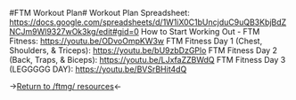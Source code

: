 #FTM Workout Plan#
Workout Plan Spreadsheet: https://docs.google.com/spreadsheets/d/1W1iX0C1bUncjduC9uQB3KbjBdZNCJm9Wl9327wOk3kg/edit#gid=0
How to Start Working Out - FTM Fitness: https://youtu.be/ODvoOmpKW3w
FTM Fitness Day 1 (Chest, Shoulders, & Triceps): https://youtu.be/bU9zbDzGPlo
FTM Fitness Day 2 (Back, Traps, & Biceps): https://youtu.be/LJxfaZZBWdQ
FTM Fitness Day 3 (LEGGGGG DAY): https://youtu.be/BVSrBHit4dQ

->[Return to /ftmg/ resources](https://rentry.org/ftmg)<-